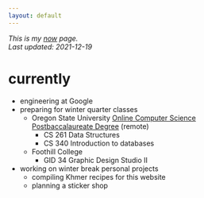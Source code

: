 ```yaml
---
layout: default
---
```


*This is my [now](https://nownownow.com/about) page.*  
*Last updated: 2021-12-19*

# currently
- engineering at Google
- preparing for winter quarter classes
  - Oregon State University [Online Computer Science Postbaccalaureate Degree](https://eecs.oregonstate.edu/academic/online-cs-postbacc) (remote)
    - CS 261 Data Structures
    - CS 340 Introduction to databases
  - Foothill College
    - GID 34 Graphic Design Studio II
- working on winter break personal projects
  - compiling Khmer recipes for this website
  - planning a sticker shop

